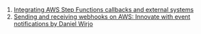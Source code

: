 1. [Integrating AWS Step Functions callbacks and external systems](https://aws.amazon.com/blogs/compute/integrating-aws-step-functions-callbacks-and-external-systems/?ref=serverlessland)
1. [Sending and receiving webhooks on AWS: Innovate with event notifications by Daniel Wirjo](https://aws.amazon.com/blogs/compute/sending-and-receiving-webhooks-on-aws-innovate-with-event-notifications/)